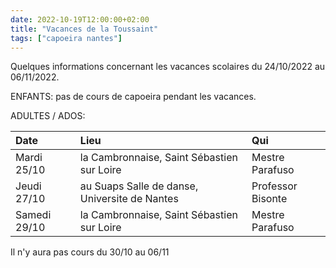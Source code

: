 ```yaml
---
date: 2022-10-19T12:00:00+02:00
title: "Vacances de la Toussaint"
tags: ["capoeira nantes"]
---
```


Quelques informations concernant les vacances scolaires du 24/10/2022 au
06/11/2022.

<!--more-->
 
ENFANTS: pas de cours de capoeira pendant les vacances.
 
ADULTES / ADOS:

 Date        | Lieu                                          | Qui
:------------|:----------------------------------------------|:-----------------
Mardi  25/10 | la Cambronnaise, Saint Sébastien sur Loire    | Mestre Parafuso
Jeudi  27/10 | au Suaps Salle de danse, Universite de Nantes | Professor Bisonte
Samedi 29/10 | la Cambronnaise, Saint Sébastien sur Loire    | Mestre Parafuso
 
Il n'y aura pas cours du 30/10 au 06/11
